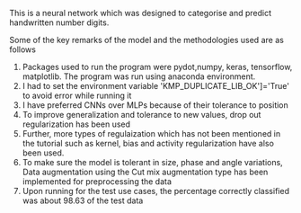 This is a neural network which was designed to categorise  and predict handwritten number digits.

Some of the key remarks of the model and the methodologies used are as follows


1. Packages used to run the program were pydot,numpy, keras, tensorflow, matplotlib. The program was run using anaconda environment.
2. I had to set the environment variable 'KMP_DUPLICATE_LIB_OK']='True' to avoid error while running it 
3. I have preferred CNNs over MLPs because of their tolerance to position 
4. To improve generalization and tolerance to new values, drop out regularization has been used
5. Further, more types of regulaization which has not been mentioned in the tutorial such as kernel, bias and activity regularization have also been used.
6. To make sure the model is tolerant in size, phase and angle variations, Data augmentation using the Cut mix augmentation type has been implemented for preprocessing the data
7. Upon running for the test use cases, the percentage correctly classified was about 98.63 of the test data
